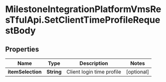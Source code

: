 # MilestoneIntegrationPlatformVmsResTfulApi.SetClientTimeProfileRequestBody

## Properties
Name | Type | Description | Notes
------------ | ------------- | ------------- | -------------
**itemSelection** | **String** | Client login time profile | [optional] 
